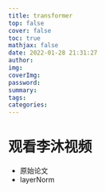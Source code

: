 ```yaml
---
title: transformer
top: false
cover: false
toc: true
mathjax: false
date: 2022-01-28 21:31:27
author:
img:
coverImg:
password:
summary:
tags:
categories:
---
```


# 观看李沐视频

- 原始论文
- layerNorm
